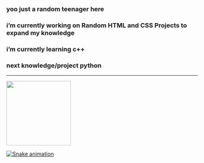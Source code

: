 ### yoo just a random teenager here

### i’m currently working on Random HTML and CSS Projects to expand my knowledge
### i’m currently learning c++
### next knowledge/project python

<hr />

<div>
  <a href="https://github.com/kxiraw">
  <img height="170em" src="https://github-readme-stats.vercel.app/api?username=kxiraw&show_icons=true&theme=tokyonight&include_all_commits=true&count_private=true"/>
    
  ![Snake animation](https://github.com/kxiraw/kxiraw/blob/output/github-contribution-grid-snake.svg)
</div>
